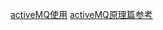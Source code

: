 [activeMQ使用](https://blog.csdn.net/liuyuanq123/article/details/79109218)
[activeMQ原理篇参考](https://www.jianshu.com/p/3a29b032827a)
